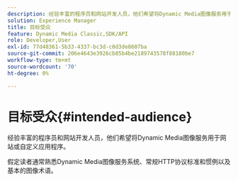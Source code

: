 ```yaml
---
description: 经验丰富的程序员和网站开发人员，他们希望将Dynamic Media图像服务用于网站或自定义应用程序。
solution: Experience Manager
title: 目标受众
feature: Dynamic Media Classic,SDK/API
role: Developer,User
exl-id: 77d48361-5b33-4337-bc3d-c0d3de8607ba
source-git-commit: 206e4643e3926cb85b4be2189743578f88180be7
workflow-type: tm+mt
source-wordcount: '70'
ht-degree: 0%

---
```


# 目标受众{#intended-audience}

经验丰富的程序员和网站开发人员，他们希望将Dynamic Media图像服务用于网站或自定义应用程序。

假定读者通常熟悉Dynamic Media图像服务系统、常规HTTP协议标准和惯例以及基本的图像术语。
